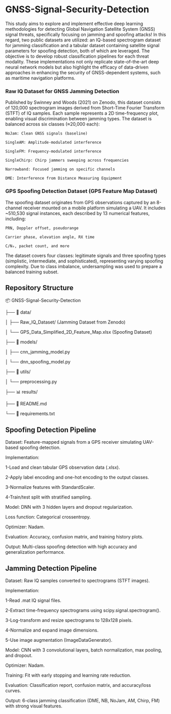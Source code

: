 # GNSS-Signal-Security-Detection

This study aims to explore and implement effective deep learning methodologies for detecting Global Navigation Satellite System (GNSS) signal threats, specifically focusing on jamming and spoofing attacks!
In this regard, two public datasets are utilized: an IQ-based spectrogram dataset for jamming classification and a tabular dataset containing satellite signal parameters for spoofing detection, both of which are leveraged. The objective is to develop robust classification pipelines for each threat modality. These implementations not only replicate state-of-the-art deep neural network models but also highlight the efficacy of data-driven approaches in enhancing the security of GNSS-dependent systems, such as maritime navigation platforms. 



### Raw IQ Dataset for GNSS Jamming Detection

Published by Swinney and Woods (2021) on Zenodo, this dataset consists of 120,000 spectrogram images derived from Short-Time Fourier Transform (STFT) of IQ samples. Each sample represents a 2D time-frequency plot, enabling visual discrimination between jamming types. The dataset is balanced across six classes (≈20,000 each):

    NoJam: Clean GNSS signals (baseline)

    SingleAM: Amplitude-modulated interference

    SingleFM: Frequency-modulated interference

    SingleChirp: Chirp jammers sweeping across frequencies

    Narrowband: Focused jamming on specific channels

    DME: Interference from Distance Measuring Equipment


### GPS Spoofing Detection Dataset (GPS Feature Map Dataset)


The spoofing dataset originates from GPS observations captured by an 8-channel receiver mounted on a mobile platform simulating a UAV. It includes ~510,530 signal instances, each described by 13 numerical features, including:

    PRN, Doppler offset, pseudorange

    Carrier phase, elevation angle, RX time

    C/N₀, packet count, and more

The dataset covers four classes: legitimate signals and three spoofing types (simplistic, intermediate, and sophisticated), representing varying spoofing complexity. Due to class imbalance, undersampling was used to prepare a balanced training subset.


## Repository Structure

📦 GNSS-Signal-Security-Detection

├── 📁 data/

│ ├── Raw_IQ_Dataset/ (Jamming Dataset from Zenodo)

│ └── GPS_Data_Simplified_2D_Feature_Map.xlsx (Spoofing Dataset)

├── 📁 models/

│ ├── cnn_jamming_model.py

│ └── dnn_spoofing_model.py

├── 📁 utils/

│ └── preprocessing.py

├── 📊 results/

├── 📜 README.md

└── 📄 requirements.txt












## Spoofing Detection Pipeline

Dataset: Feature-mapped signals from a GPS receiver simulating UAV-based spoofing detection.

Implementation:

1-Load and clean tabular GPS observation data (.xlsx).

2-Apply label encoding and one-hot encoding to the output classes.

3-Normalize features with StandardScaler.

4-Train/test split with stratified sampling.

Model: DNN with 3 hidden layers and dropout regularization.

Loss function: Categorical crossentropy.

Optimizer: Nadam.

Evaluation: Accuracy, confusion matrix, and training history plots.

Output: Multi-class spoofing detection with high accuracy and generalization performance.


## Jamming Detection Pipeline

Dataset: Raw IQ samples converted to spectrograms (STFT images).

Implementation:

1-Read .mat IQ signal files.

2-Extract time-frequency spectrograms using scipy.signal.spectrogram().

3-Log-transform and resize spectrograms to 128x128 pixels.

4-Normalize and expand image dimensions.

5-Use image augmentation (ImageDataGenerator).

Model: CNN with 3 convolutional layers, batch normalization, max pooling, and dropout.

Optimizer: Nadam.

Training: Fit with early stopping and learning rate reduction.

Evaluation: Classification report, confusion matrix, and accuracy/loss curves.

Output: 6-class jamming classification (DME, NB, NoJam, AM, Chirp, FM) with strong visual features.
